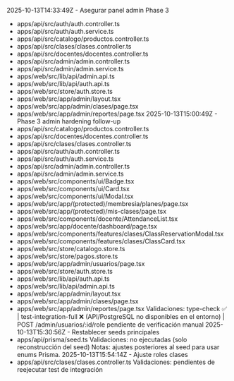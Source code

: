 2025-10-13T14:33:49Z - Asegurar panel admin Phase 3
- apps/api/src/auth/auth.controller.ts
- apps/api/src/auth/auth.service.ts
- apps/api/src/catalogo/productos.controller.ts
- apps/api/src/clases/clases.controller.ts
- apps/api/src/docentes/docentes.controller.ts
- apps/api/src/admin/admin.controller.ts
- apps/api/src/admin/admin.service.ts
- apps/web/src/lib/api/admin.api.ts
- apps/web/src/lib/api/auth.api.ts
- apps/web/src/store/auth.store.ts
- apps/web/src/app/admin/layout.tsx
- apps/web/src/app/admin/clases/page.tsx
- apps/web/src/app/admin/reportes/page.tsx
2025-10-13T15:00:49Z - Phase 3 admin hardening follow-up
- apps/api/src/catalogo/productos.controller.ts
- apps/api/src/docentes/docentes.controller.ts
- apps/api/src/clases/clases.controller.ts
- apps/api/src/auth/auth.controller.ts
- apps/api/src/auth/auth.service.ts
- apps/api/src/admin/admin.controller.ts
- apps/api/src/admin/admin.service.ts
- apps/web/src/components/ui/Badge.tsx
- apps/web/src/components/ui/Card.tsx
- apps/web/src/components/ui/Modal.tsx
- apps/web/src/app/(protected)/membresia/planes/page.tsx
- apps/web/src/app/(protected)/mis-clases/page.tsx
- apps/web/src/components/docente/AttendanceList.tsx
- apps/web/src/app/docente/dashboard/page.tsx
- apps/web/src/components/features/clases/ClassReservationModal.tsx
- apps/web/src/components/features/clases/ClassCard.tsx
- apps/web/src/store/catalogo.store.ts
- apps/web/src/store/pagos.store.ts
- apps/web/src/app/admin/usuarios/page.tsx
- apps/web/src/store/auth.store.ts
- apps/web/src/lib/api/auth.api.ts
- apps/web/src/lib/api/admin.api.ts
- apps/web/src/app/admin/layout.tsx
- apps/web/src/app/admin/clases/page.tsx
- apps/web/src/app/admin/reportes/page.tsx
Validaciones: type-check ✅ | test-integration-full ❌ (API/PostgreSQL no disponibles en el entorno) | POST /admin/usuarios/:id/role pendiente de verificación manual
2025-10-13T15:30:56Z - Restablecer seeds principales
- apps/api/prisma/seed.ts
Validaciones: no ejecutadas (solo reconstrucción del seed)
Notas: ajustes posteriores al seed para usar enums Prisma.
2025-10-13T15:54:14Z - Ajuste roles clases
- apps/api/src/clases/clases.controller.ts
Validaciones: pendientes de reejecutar test de integración
